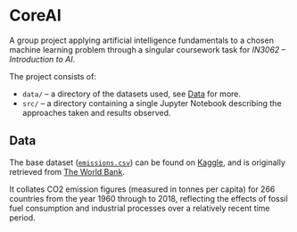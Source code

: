
# CoreAI

A group project applying artificial intelligence fundamentals to a chosen machine learning problem through a singular coursework task for *IN3062 – Introduction to AI*.

The project consists of:
* `data/` – a directory of the datasets used, see [Data](#data) for more.
* `src/` – a directory containing a single Jupyter Notebook describing the approaches taken and results observed.

## Data

The base dataset ([`emissions.csv`](https://github.com/m1younis/CoreAI/blob/master/data/emissions.csv)) can be found on [Kaggle](https://www.kaggle.com/kkhandekar/co2-emissions-1960-2018), and is originally retrieved from [The World Bank](https://data.worldbank.org/indicator/EN.ATM.CO2E.PC).

It collates CO2 emission figures (measured in tonnes per capita) for 266 countries from the year 1960 through to 2018, reflecting the effects of fossil fuel consumption and industrial processes over a relatively recent time period.
